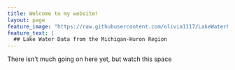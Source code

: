 ```yaml
---
title: Welcome to my website!
layout: page
feature_image: "https://raw.githubusercontent.com/olivia1117/LakeWaterLevelData/gh-pages/title_page_image.jpg"
feature_text: |
  ## Lake Water Data from the Michigan-Huron Region
---
```


There isn't much going on here yet, but watch this space
